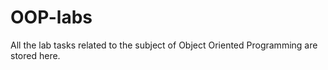 # OOP-labs
All the lab tasks related to the subject of Object Oriented Programming are stored here. 
